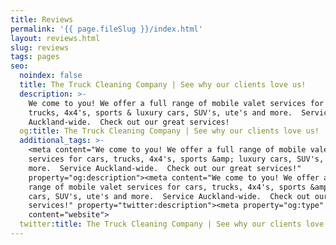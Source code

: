 ```yaml
---
title: Reviews
permalink: '{{ page.fileSlug }}/index.html'
layout: reviews.html
slug: reviews
tags: pages
seo:
  noindex: false
  title: The Truck Cleaning Company | See why our clients love us!
  description: >-
    We come to you! We offer a full range of mobile valet services for cars,
    trucks, 4x4's, sports & luxury cars, SUV's, ute's and more.  Service
    Auckland-wide.  Check out our great services!
  og:title: The Truck Cleaning Company | See why our clients love us!
  additional_tags: >-
    <meta content="We come to you! We offer a full range of mobile valet
    services for cars, trucks, 4x4's, sports &amp; luxury cars, SUV's, ute's and
    more.  Service Auckland-wide.  Check out our great services!"
    property="og:description"><meta content="We come to you! We offer a full
    range of mobile valet services for cars, trucks, 4x4's, sports &amp; luxury
    cars, SUV's, ute's and more.  Service Auckland-wide.  Check out our great
    services!" property="twitter:description"><meta property="og:type"
    content="website">
  twitter:title: The Truck Cleaning Company | See why our clients love us!
---
```



